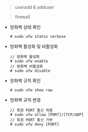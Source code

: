 > useradd & adduser

> firewall
  - 방화벽 상태 확인
    ```
    # sudo ufw status verbose
    ```
  - 방화벽 활성화 및 비활성화
    ```
    // 방화벽 활성화
    # sudo ufw enable 
    // 방화벽 비활성화
    # sudo ufw disable
    ```
  - 방화벽 규칙 확인
    ```
    # sudo ufw show raw 
    ```
  - 방화벽 규칙 변경
    ```
    // 특정 PORT 통신 허용
    # sudo ufw allow [PORT]/[TCP/UDP]
    // 특정 PORT 통신 거부
    # sudo ufw deny [PORT]
    ```
